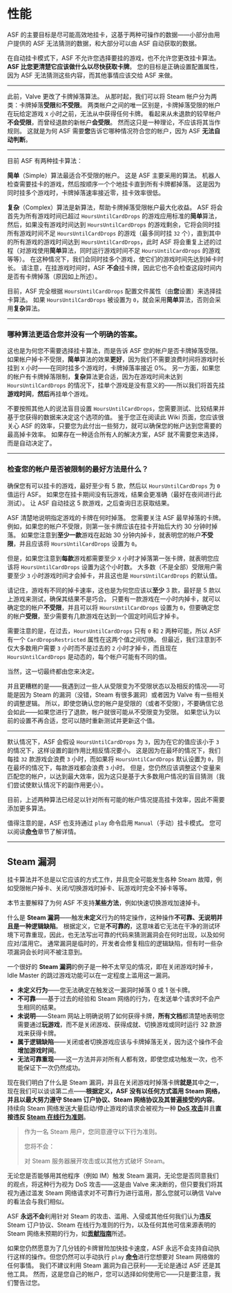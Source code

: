 # 性能

ASF 的主要目标是尽可能高效地挂卡，这基于两种可操作的数据——小部分由用户提供的 ASF 无法猜测的数据，和大部分可以由 ASF 自动获取的数据。

在自动挂卡模式下，ASF 不允许您选择要挂的游戏，也不允许您更改挂卡算法。 **ASF 比您更清楚它应该做什么以尽快获取卡牌**。 您的目标是正确设置配置属性，因为 ASF 无法猜测这些内容，而其他事情应该交给 ASF 来做。

* * *

此前，Valve 更改了卡牌掉落算法。 从那时起，我们可以将 Steam 帐户分为两类：卡牌掉落**受限**和**不受限**。 两类帐户之间的唯一区别是，卡牌掉落受限的帐户在玩给定游戏 `X` 小时之前，无法从中获得任何卡牌。 看起来从未退款的较早帐户**不会受限**，而曾经退款的新帐户**会受限**。 然而这只是一种理论，不应该将其当作规则。 这就是为何 ASF 需要**您**告诉它哪种情况符合您的帐户，因为 ASF **无法自动判断**。

* * *

目前 ASF 有两种挂卡算法：

**简单**（Simple）算法最适合不受限的帐户。 这是 ASF 主要采用的算法。 机器人检查需要挂卡的游戏，然后按顺序一个个地挂卡直到所有卡牌都掉落。 这是因为同时挂多个游戏时，卡牌掉落速率接近零，挂卡效率很低。

**复杂**（Complex）算法是新算法，帮助卡牌掉落受限帐户最大化收益。 ASF 将会首先为所有游戏时间已超过 `HoursUntilCardDrops` 的游戏应用标准的**简单**算法，然后，如果没有游戏时间达到 `HoursUntilCardDrops` 的游戏剩余，它将会同时挂所有游戏时间不足 `HoursUntilCardDrops` 的游戏（最多同时挂 `32` 个），直到其中的所有游戏的游戏时间达到 `HoursUntilCardDrops`，此时 ASF 将会重复上述的过程（对游戏使用**简单**算法，同时运行游戏时间不足 `HoursUntilCardDrops` 的游戏等等）。 在这种情况下，我们会同时挂多个游戏，使它们的游戏时间先达到掉卡时长。 请注意，在挂游戏时间时，ASF **不会**挂卡牌，因此它也不会检查这段时间内是否有卡牌掉落（原因如上所述）。

目前，ASF 完全根据 `HoursUntilCardDrops` 配置文件属性（由**您**设置）来选择挂卡算法。 如果 `HoursUntilCardDrops` 被设置为 `0`，就会采用**简单**算法，否则会采用**复杂**算法。

* * *

### **哪种算法更适合您并没有一个明确的答案**。

这也是为何您不需要选择挂卡算法，而是告诉 ASF 您的帐户是否卡牌掉落受限。 如果帐户掉卡不受限，**简单**算法的效果**更好**，因为我们不需要浪费时间将游戏时长挂到 `X` 小时——在同时挂多个游戏时，卡牌掉落率接近 0%。 另一方面，如果您的帐户有卡牌掉落限制，**复杂**算法更合适，因为在游戏时间未达到 `HoursUntilCardDrops` 的情况下，挂单个游戏是没有意义的——所以我们将首先挂**游戏时间**，**然后**再挂单个游戏。

不要按照其他人的说法盲目设置 `HoursUntilCardDrops`，您需要测试、比较结果并基于您获得的数据来决定这个选项的值。 鉴于您正在阅读此 Wiki 页面，您应该很关心 ASF 的效率，只要您为此付出一些努力，就可以确保您的帐户达到您需要的最高掉卡效率。 如果存在一种适合所有人的解决方案，ASF 就不需要您来选择，而是自动决定了。

* * *

### 检查您的帐户是否被限制的最好方法是什么？

确保您有可以挂卡的游戏，最好至少有 5 款，然后以 `HoursUntilCardDrops` 为 `0` 值运行 ASF。 如果您在挂卡期间没有玩游戏，结果会更准确（最好在夜间进行此测试）。 让 ASF 自动挂这 5 款游戏，之后查询日志获取结果。

ASF 清楚地说明指定游戏的卡牌在何时掉落。 您需要关注 ASF 最早掉落的卡牌。 例如，如果您的帐户不受限，则第一张卡牌应该在挂卡开始后大约 30 分钟时掉落。 如果您注意到**至少一款**游戏在起始 30 分钟内掉卡，就表明您的帐户**不受限**，并且应该将 `HoursUntilCardDrops` 设置为 `0`。

但是，如果您注意到**每款**游戏都需要至少 `X` 小时才掉落第一张卡牌，就表明您应该将 `HoursUntilCardDrops` 设置为这个小时数。 大多数（不是全部）受限用户需要至少 `3` 小时游戏时间才会掉卡，并且这也是 `HoursUntilCardDrops` 的默认值。

请记住，游戏有不同的掉卡速率，这也是为何您应该以**至少** 3 款，最好是 5 款以上游戏来测试，确保其结果不是巧合。 只要有一款游戏在一小时内掉卡，就可以确定您的帐户**不受限**，并且可以将 `HoursUntilCardDrops` 设置为 `0`，但要确定您的帐户**受限**，至少需要有几款游戏在达到一个固定时间后才掉卡。

需要注意的是，在过去，`HoursUntilCardDrops` 只有 `0` 和 `2` 两种可能，所以 ASF 有一个 `CardDropsRestricted` 属性在这两个值之间切换。 但最近，我们注意到不仅大多数用户需要 `3` 小时而不是过去的 `2` 小时才掉卡，而且现在 `HoursUntilCardDrops` 是动态的，每个帐户可能有不同的值。

当然，这一切最终都由您来决定。

并且更糟糕的是——我遇到过一些人从受限变为不受限状态以及相反的情况——可能是因为 Steam 的漏洞（没错，Steam 有很多漏洞）或者因为 Valve 有一些相关的调整逻辑。 所以，即使您确认您的帐户是受限的（或者不受限），不要确信它总会如此——如果您进行了退款，帐户就很可能从不受限变为受限。 如果您认为以前的设置不再合适，您可以随时重新测试并更新这个值。

* * *

默认情况下，ASF 会假设 `HoursUntilCardDrops` 为 `3`，因为在它的值应该小于 `3` 的情况下，这样设置的副作用比相反情况要小。 这是因为在最坏的情况下，我们每挂 `32` 款游戏会浪费 `3` 小时，而如果将 `HoursUntilCardDrops` 默认设置为 `0`，则在最坏的情况下，每款游戏都会浪费 `3` 小时。 但是，您仍然应该调整这个变量来匹配您的帐户，以达到最大效率，因为这只是基于大多数用户情况的盲目猜测（我们尝试使默认情况下的副作用更小）。

目前，上述两种算法已经足以针对所有可能的帐户情况提高挂卡效率，因此不需要添加更多算法。

值得注意的是，ASF 也支持通过 `play` 命令启用 `Manual`（手动）挂卡模式。 您可以阅读&#8203;**[命令](https://github.com/JustArchiNET/ArchiSteamFarm/wiki/Commands-zh-CN#备注)**&#8203;章节了解详情。

* * *

## Steam 漏洞

挂卡算法并不总是以它应该的方式工作，并且完全可能发生各种 Steam 故障，例如受限帐户掉卡、关闭/切换游戏时掉卡、玩游戏时完全不掉卡等等。

本节主要解释了为何 ASF 不支持**某些方法**，例如快速切换游戏加速掉卡。

什么是 **Steam 漏洞**——触发**未定义**行为的特定操作，这种操作**不可靠、无说明并且是一种逻辑缺陷**。 根据定义，它是**不可靠的**，这意味着它无法在干净的测试环境下可靠重现，因此，也无法写出可靠的代码来猜测漏洞会在何时出现，以及如何应对/滥用它。 通常漏洞是临时的，开发者会修复相应的逻辑缺陷，但有时一些杂项漏洞会长时间不被注意到。

一个很好的 **Steam 漏洞**的例子是一种不太罕见的情况，即在关闭游戏时掉卡，Idle Master 的跳过游戏功能可以在一定程度上滥用这一漏洞。

- **未定义行为**——您无法确定在触发这一漏洞时掉落 0 或 1 张卡牌。
- **不可靠**——基于过去的经验和 Steam 网络的行为，在发送单个请求时不会产生相同的结果。
- **未说明**——Steam 网站上明确说明了如何获得卡牌，**所有文档**都清楚地表明您需要通过**玩游戏**，而不是关闭游戏、获得成就、切换游戏或同时运行 32 款游戏来获得卡牌。
- **属于逻辑缺陷**——关闭或者切换游戏应该与卡牌掉落无关，因为这个操作不会**增加游戏时间**。
- **无法可靠重现**——这一方法并非对所有人都有效，即使您成功触发一次，也不能保证下一次仍然成功。

现在我们明白了什么是 Steam 漏洞，并且在关闭游戏时掉落卡牌**就是**其中之一，现在我们可以谈谈第二点——**根据定义，ASF 没有以任何方式滥用 Steam 网络，并且以最大努力遵守 Steam 订户协议、Steam 网络协议及其普遍接受的内容**。 持续向 Steam 网络发送大量启动/停止游戏的请求会被视为一种 **[DoS 攻击](https://en.wikipedia.org/wiki/Denial-of-service_attack)**&#8203;并且**直接违反 [Steam 在线行为准则](https://store.steampowered.com/online_conduct/)**。

> 作为一名 Steam 用户，您同意遵守以下行为准则。
> 
> 您将不会：
> 
> 对 Steam 服务器展开攻击或以其他方式破坏 Steam。

无论您是否能够用其他程序（例如 IM）触发 Steam 漏洞，无论您是否同意我们的观点，将这种行为视为 DoS 攻击——这是由 Valve 来决断的，但只要我们将其视为通过滥发 Steam 网络请求对不可靠行为进行滥用，那么您就可以确信 Valve 的看法会与我们相似。

ASF **永远不会**利用针对 Steam 的攻击、滥用、入侵或其他任何我们认为**违反** Steam 订户协议、Steam 在线行为准则的行为，以及任何其他可信来源表明的 Steam 网络未预期的行为，如&#8203;**[贡献指南](https://github.com/JustArchiNET/ArchiSteamFarm/blob/master/.github/CONTRIBUTING.md)**&#8203;所述。

如果您仍然愿意为了几分钱的卡牌冒险加快挂卡速度，ASF 永远不会支持自动执行这样的操作。但您仍然可以手动执行 `play` **[命令](https://github.com/JustArchiNET/ArchiSteamFarm/wiki/Commands-zh-CN)**&#8203;进行您想要对 Steam 网络做的任何事情。 我们不建议利用 Steam 漏洞为自己获利——无论是通过 ASF 还是其他工具。 然而，这是您自己的帐户，您可以选择如何使用它——只是要注意，我们警告过您。